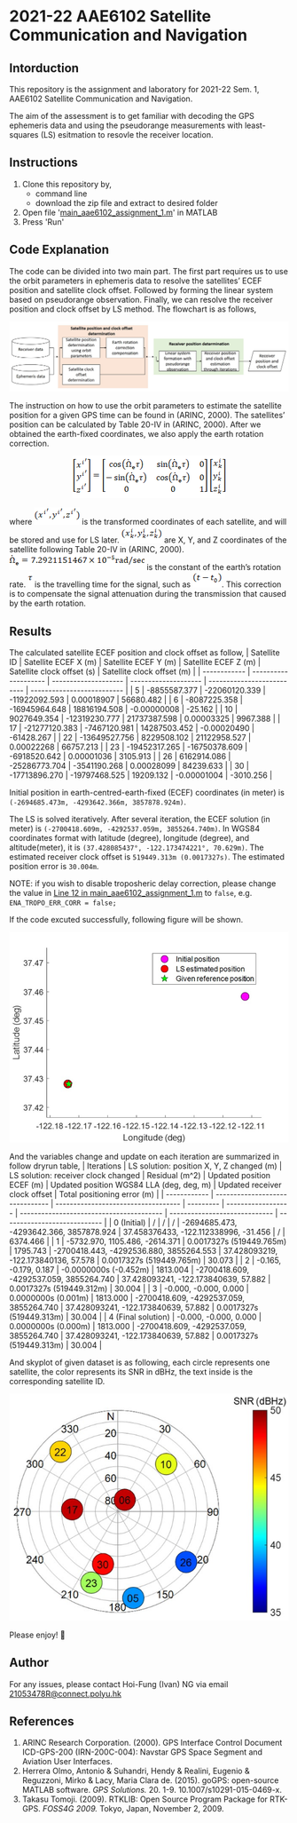 # 2021-22 AAE6102 Satellite Communication and Navigation
## Intorduction

This repository is the assignment and laboratory for 2021-22 Sem. 1, AAE6102 Satellite Communication and Navigation. 

The aim of the assessment is to get familiar with decoding the GPS ephemeris data and using the pseudorange measurements with least-squares (LS) esitmation to resovle the receiver location. 


## Instructions
1. Clone this repository by,
   - command line
   - download the zip file and extract to desired folder
2. Open file '[main_aae6102_assignment_1.m](main_aae6102_assignment_1.m)' in MATLAB
3. Press 'Run'


## Code Explanation
The code can be divided into two main part. The first part requires us to use the orbit parameters in ephemeris data to resolve the satellites’ ECEF position and satellite clock offset. Followed by forming the linear system based on pseudorange observation. Finally, we can resolve the receiver position and clock offset by LS method. The flowchart is as follows, 
<p align="center">
<img src="Img/Figure_1_Flowchart.jpg">
</p>

The instruction on how to use the orbit parameters to estimate the satellite position for a given GPS time can be found in (ARINC, 2000). The satellites’ position can be calculated by Table 20-IV in (ARINC, 2000). After we obtained the earth-fixed coordinates, we also apply the earth rotation correction.
<p align="center">
<img src="Img/eq_symbols/image002.png">
</p>
<p align="left">
where <img src="Img/eq_symbols/image003.png"> is the transformed coordinates of each satellite, and will be stored and use for LS later. <img src="Img/eq_symbols/image004.png"> are X, Y, and Z coordinates of the satellite following Table 20-IV in (ARINC, 2000). <img src="Img/eq_symbols/image006.png"> is the constant of the earth’s rotation rate. <img src="Img/eq_symbols/image007.png"> is the travelling time for the signal, such as <img src="Img/eq_symbols/image008.png">. This correction is to compensate the signal attenuation during the transmission that caused by the earth rotation.
</p>


## Results
The calculated satellite ECEF position and clock offset as follow,
| Satellite ID | Satellite ECEF X (m) | Satellite ECEF Y (m) | Satellite ECEF Z (m) | Satellite clock offset (s) | Satellite clock offset (m) |
| ------------ | -------------------- | -------------------- | -------------------- | -------------------------- | -------------------------- |
| 5            | -8855587.377         | -22060120.339        | -11922092.593        |  0.00018907                | 56680.482                  |
| 6            | -8087225.358         | -16945964.648        |  18816194.508        | -0.00000008                | -25.162                    |
| 10           |  9027649.354         |	-12319230.777        |  21737387.598        |  0.00003325                | 9967.388                   |
| 17           | -21277120.383        |	-7467120.981         |  14287503.452        | -0.00020490                | -61428.267                 |
| 22           | -13649527.756        |	 8229508.102         |  21122958.527        |  0.00022268                | 66757.213                  |
| 23           | -19452317.265        | -16750378.609        | -6918520.642         |  0.00001036                | 3105.913                   |
| 26           |  6162914.086         | -25286773.704        | -3541190.268         |  0.00028099                | 84239.633                  |
| 30           | -17713896.270        | -19797468.525        |  19209.132           | -0.00001004                | -3010.256                  |


Initial position in earth-centred-earth-fixed (ECEF) coordinates (in meter) is `(-2694685.473m, -4293642.366m, 3857878.924m)`. 

The LS is solved iteratively. After several iteration, the ECEF solution (in meter) is `(-2700418.609m, -4292537.059m, 3855264.740m)`. In WGS84 coordinates format with latitude (degree), longitude (degree), and altitude(meter), it is `(37.428085437°, -122.173474221°, 70.629m)`. The estimated receiver clock offset is `519449.313m (0.0017327s)`. The estimated position error is `30.004m`.

NOTE: if you wish to disable troposheric delay correction, please change the value in [Line 12 in main_aae6102_assignment_1.m](main_aae6102_assignment_1.m#L12) to `false`, e.g. `ENA_TROPO_ERR_CORR = false;`

If the code excuted successfully, following figure will be shown.
<p align="center">
<img src="Img/Figure_2_Positioning-results.jpg">
</p>

And the variables change and update on each iteration are summarized in follow dryrun table,
| Iterations   | LS solution: position X, Y, Z changed (m)   | LS solution: receiver clock changed  | Residual (m^2)    | Updated position ECEF (m)     | Updated position WGS84 LLA (deg, deg, m)  | Updated receiver clock offset     | Total positioning error (m)   |
| ------------ |  -------------------------------   | -----------------------------------  | ---------   | ------------------    | ----------------------------------------  | -----------------------------     | ----------------------------  |
| 0 (Initial) | /                              | /                        | /        | -2694685.473, -4293642.366, 3857878.924 | 37.458376433, -122.112338996, -31.456 | /  | 6374.466 |
| 1           | -5732.970, 1105.486, -2614.371 | 0.0017327s (519449.765m) | 1795.743 | -2700418.443, -4292536.880, 3855264.553 | 37.428093219, -122.173840136, 57.578  | 0.0017327s (519449.765m) | 30.073 |
| 2           | -0.165, -0.179, 0.187 | -0.0000000s (-0.452m) | 1813.004 | -2700418.609, -4292537.059, 3855264.740 | 37.428093241, -122.173840639, 57.882  | 0.0017327s (519449.312m) | 30.004 |
| 3           | -0.000, -0.000, 0.000 | 0.0000000s (0.001m) | 1813.000 | -2700418.609, -4292537.059, 3855264.740 | 37.428093241, -122.173840639, 57.882  | 0.0017327s (519449.313m) | 30.004 |
| 4 (Final solution) | -0.000, -0.000, 0.000 | 0.0000000s (0.000m) | 1813.000 | -2700418.609, -4292537.059, 3855264.740 | 37.428093241, -122.173840639, 57.882  | 0.0017327s (519449.313m) | 30.004 |



And skyplot of given dataset is as following, each circle represents one satellite, the color represents its SNR in dBHz, the text inside is the corresponding satellite ID.
<p align="center">
<img src="Img/Figure_3_Skyplot.jpg">
</p>

Please enjoy! :tada:

## Author
For any issues, please contact Hoi-Fung (Ivan) NG via email <21053478R@connect.polyu.hk>

## References
1. ARINC Research Corporation. (2000). GPS Interface Control Document ICD-GPS-200 (IRN-200C-004): Navstar GPS Space Segment and Aviation User Interfaces.
2. Herrera Olmo, Antonio & Suhandri, Hendy & Realini, Eugenio & Reguzzoni, Mirko & Lacy, Maria Clara de. (2015). goGPS: open-source MATLAB software. *GPS Solutions.* 20. 1-9. 10.1007/s10291-015-0469-x. 
3. Takasu Tomoji. (2009). RTKLIB: Open Source Program Package for RTK-GPS. *FOSS4G 2009.* Tokyo, Japan, November 2, 2009.

